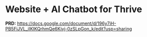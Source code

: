 # Website + AI Chatbot for Thrive
**PRD:** https://docs.google.com/document/d/196y7iH-PB5FiJVL_iIKIKQrhmQe6Kivj-0zSLpGon_k/edit?usp=sharing
